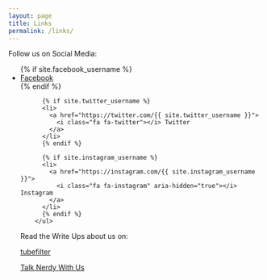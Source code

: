 ```yaml
---
layout: page
title: Links
permalink: /links/
---
```


Follow us on Social Media:

<ul class="social-media-list">
          {% if site.facebook_username %}
          <li>
            <a href="https://www.facebook.com/{{ site.facebook_username }}">
                 <i class="fa fa-facebook"></i> Facebook
            </a>
          </li>
          {% endif %}

          {% if site.twitter_username %}
          <li>
            <a href="https://twitter.com/{{ site.twitter_username }}">
              <i class="fa fa-twitter"></i> Twitter
            </a>
          </li>
          {% endif %}

          {% if site.instagram_username %}
          <li>
            <a href="https://instagram.com/{{ site.instagram_username }}">
              <i class="fa fa-instagram" aria-hidden="true"></i> Instagram
            </a>
          </li>
          {% endif %}
        </ul>

Read the Write Ups about us on:

 <a href="http://www.tubefilter.com/2016/08/17/the-pantheon-fund-this-kickstarter/">tubefilter</a>

 <a href="http://talknerdywithus.com/2016/09/23/talk-web-series-with-us-the-pantheon/">Talk Nerdy With Us</a>
